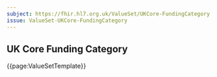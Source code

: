 ```yaml
---
subject: https://fhir.hl7.org.uk/ValueSet/UKCore-FundingCategory
issue: ValueSet-UKCore-FundingCategory
---
```

## UK Core Funding Category 

{{page:ValueSetTemplate}}